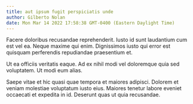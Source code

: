 ```yaml
---
title: aut ipsum fugit perspiciatis unde
author: Gilberto Nolan
date: Mon Mar 14 2022 17:58:38 GMT-0400 (Eastern Daylight Time)
---
```

Facere doloribus recusandae reprehenderit. Iusto id sunt laudantium cum est vel ea. Neque maxime qui enim. Dignissimos iusto qui error est quisquam perferendis repudiandae praesentium et.

 Ut ea officiis veritatis eaque. Ad ex nihil modi vel doloremque quia sed voluptatem. Ut modi eum alias.

 Saepe vitae et hic quasi quae tempora et maiores adipisci. Dolorem et veniam molestiae voluptatum iusto eius. Maiores tenetur labore eveniet occaecati et expedita in id. Deserunt quas ut quia recusandae.